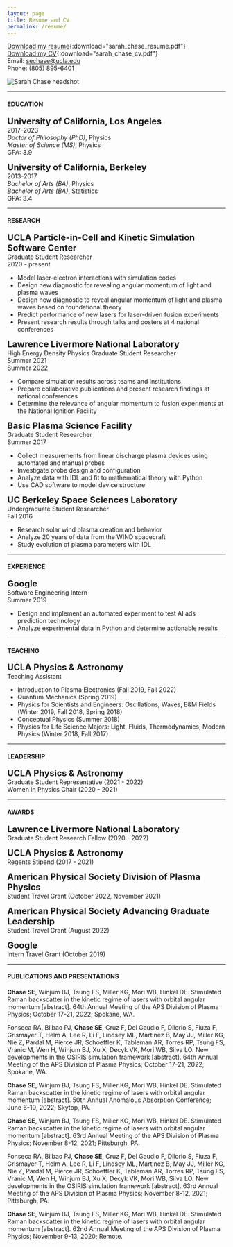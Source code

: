 ```yaml
---
layout: page
title: Resume and CV
permalink: /resume/
---
```



[Download my resume](/assets/sarah_chase_resume.pdf){:download="sarah_chase_resume.pdf"}
<br>[Download my CV](/assets/sarah_chase_cv.pdf){:download="sarah_chase_cv.pdf"}
<br>Email: <a href="mailto:sechase@ucla.edu">sechase@ucla.edu</a>
<br>Phone: (805) 895-6401

<img src="/assets/sarah_chase_headshot.jpg" alt="Sarah Chase headshot">

---

<h4>EDUCATION</h4>

<span style="font-size: 20px;"><b>University of California, Los Angeles</b></span> 
<br>2017-2023
<br><i>Doctor of Philosophy (PhD)</i>, Physics 
<br><i>Master of Science (MS)</i>, Physics
<br>GPA: 3.9

<span style="font-size: 20px;"><b>University of California, Berkeley</b></span> 
<br>2013-2017
<br><i>Bachelor of Arts (BA)</i>, Physics 
<br><i>Bachelor of Arts (BA)</i>, Statistics
<br>GPA: 3.4

---

<h4>RESEARCH</h4>

<span style="font-size: 20px;"><b>UCLA Particle-in-Cell and Kinetic Simulation Software Center</b></span>
<br>Graduate Student Researcher
<br>2020 - present
- Model laser-electron interactions with simulation codes
- Design new diagnostic for revealing angular momentum of light and plasma waves
- Design new diagnostic to reveal angular momentum of light and plasma waves based on foundational theory
- Predict performance of new lasers for laser-driven fusion experiments
- Present research results through talks and posters at 4 national conferences

<span style="font-size: 20px;"><b>Lawrence Livermore National Laboratory</b> </span>
<br>High Energy Density Physics Graduate Student Researcher
<br>Summer 2021
<br>Summer 2022
- Compare simulation results across teams and institutions
- Prepare collaborative publications and present research findings at national conferences
- Determine the relevance of angular momentum to fusion experiments at the National Ignition Facility

<span style="font-size: 20px;"><b>Basic Plasma Science Facility</b></span> 
<br>Graduate Student Researcher
<br>Summer 2017
- Collect measurements from linear discharge plasma devices using automated and manual probes
- Investigate probe design and configuration
- Analyze data with IDL and fit to mathematical theory with Python 
- Use CAD software to model device structure

<span style="font-size: 20px;"><b>UC Berkeley Space Sciences Laboratory</b> </span>
<br>Undergraduate Student Researcher
<br>Fall 2016
- Research solar wind plasma creation and behavior
- Analyze 20 years of data from the WIND spacecraft
- Study evolution of plasma parameters with IDL

---

<h4>EXPERIENCE</h4>

<span style="font-size: 20px;"><b>Google</b></span>
<br>Software Engineering Intern
<br>Summer 2019
- Design and implement an automated experiment to test AI ads prediction technology
- Analyze experimental data in Python and determine actionable results

---

<h4>TEACHING</h4>

<span style="font-size: 20px;"><b>UCLA Physics &amp; Astronomy</b></span>
<br>Teaching Assistant
- Introduction to Plasma Electronics (Fall 2019, Fall 2022)
- Quantum Mechanics (Spring 2019)
- Physics for Scientists and Engineers: Oscillations, Waves, E&amp;M Fields (Winter 2019, Fall 2018, Spring 2018)
- Conceptual Physics (Summer 2018)
- Physics for Life Science Majors: Light, Fluids, Thermodynamics, Modern Physics (Winter 2018, Fall 2017)

---

<h4>LEADERSHIP</h4>

<span style="font-size: 20px;"><b>UCLA Physics &amp; Astronomy</b></span>
<br>Graduate Student Representative (2021 - 2022)
<br>Women in Physics Chair (2020 - 2021)

---

<h4>AWARDS</h4>

<span style="font-size: 20px;"><b>Lawrence Livermore National Laboratory</b></span>
<br>Graduate Student Research Fellow
(2020 - 2022)

<span style="font-size: 20px;"><b>UCLA Physics &amp; Astronomy</b></span>
<br>Regents Stipend
(2017 - 2021)

<span style="font-size: 20px;"><b>American Physical Society Division of Plasma Physics</b></span>
<br>Student Travel Grant
(October 2022, November 2021)

<span style="font-size: 20px;"><b>American Physical Society Advancing Graduate Leadership</b></span>
<br>Student Travel Grant
(August 2022)

<span style="font-size: 20px;"><b>Google</b></span>
<br>Intern Travel Grant
(October 2019)

---

<h4>PUBLICATIONS AND PRESENTATIONS</h4>

<b>Chase SE</b>, Winjum BJ, Tsung FS, Miller KG, Mori WB, Hinkel DE. Stimulated Raman backscatter in the kinetic regime of lasers with orbital angular momentum [abstract]. 64th Annual Meeting of the APS Division of Plasma Physics; October 17-21, 2022; Spokane, WA.

Fonseca RA, Bilbao PJ, <b>Chase SE</b>, Cruz F, Del Gaudio F, Dilorio S, Fiuza F, Grismayer T, Helm A, Lee R, Li F, Lindsey ML, Martinez B, May JJ, Miller KG, Nie Z, Pardal M, Pierce JR, Schoeffler K, Tableman AR, Torres RP, Tsung FS, Vranic M, Wen H, Winjum BJ, Xu X, Decyk VK, Mori WB, Silva LO. New developments in the OSIRIS simulation framework [abstract]. 64th Annual Meeting of the APS Division of Plasma Physics; October 17-21, 2022; Spokane, WA.

<b>Chase SE</b>, Winjum BJ, Tsung FS, Miller KG, Mori WB, Hinkel DE. Stimulated Raman backscatter in the kinetic regime of lasers with orbital angular momentum [abstract]. 50th Annual Anomalous Absorption Conference; June 6-10, 2022; Skytop, PA.

<b>Chase SE</b>, Winjum BJ, Tsung FS, Miller KG, Mori WB, Hinkel DE. Stimulated Raman backscatter in the kinetic regime of lasers with orbital angular momentum [abstract]. 63rd Annual Meeting of the APS Division of Plasma Physics; November 8-12, 2021; Pittsburgh, PA.

Fonseca RA, Bilbao PJ, <b>Chase SE</b>, Cruz F, Del Gaudio F, Dilorio S, Fiuza F, Grismayer T, Helm A, Lee R, Li F, Lindsey ML, Martinez B, May JJ, Miller KG, Nie Z, Pardal M, Pierce JR, Schoeffler K, Tableman AR, Torres RP, Tsung FS, Vranic M, Wen H, Winjum BJ, Xu X, Decyk VK, Mori WB, Silva LO. New developments in the OSIRIS simulation framework [abstract]. 63rd Annual Meeting of the APS Division of Plasma Physics; November 8-12, 2021; Pittsburgh, PA.

<b>Chase SE</b>, Winjum BJ, Tsung FS, Miller KG, Mori WB, Hinkel DE. Stimulated Raman backscatter in the kinetic regime of lasers with orbital angular momentum [abstract]. 62nd Annual Meeting of the APS Division of Plasma Physics; November 9-13, 2020; Remote.



<!--
Old version !!!!


#### 64th Annual Meeting of the APS Division of Plasma Physics
- <i>Spokane, WA</i>
- <i>October 17, 2022</i>
- Oral Presentation: &quot;Stimulated Raman backscatter in the kinetic regime of lasers with orbital angular momentum&quot;

Published Abstract: <b>Chase SE</b>, Winjum BJ, Tsung FS, Miller KG, Mori WB, Hinkel DE. Stimulated Raman backscatter in the kinetic regime of lasers with orbital angular momentum [abstract]. 64th Annual Meeting of the APS Division of Plasma Physics; October 17-21, 2022; Spokane, WA.
- Poster: `&quot;New developments in the OSIRIS simulation framework&quot;

Published Abstract: Fonseca RA, Bilbao PJ,<b>Chase SE</b> Cruz F, Del Gaudio F, Dilorio S, Fiuza F, Grismayer T, Helm A, Lee R, Li F, Lindsey ML, Martinez B, May JJ, Miller KG, Nie Z, Pardal M, Pierce JR, Schoeffler K, Tableman AR, Torres RP, Tsung FS, Vranic M, Wen H, Winjum BJ, Xu X, Decyk VK, Mori WB, Silva LO. New developments in the OSIRIS simulation framework [abstract]. 64th Annual Meeting of the APS Division of Plasma Physics; October 17-21, 2022; Spokane, WA.

#### 50th Annual Anomalous Absorption Conference
- <i>Skytop, PA</i>
- <i>June 9, 2022</i>
- Poster: &quot;Stimulated Raman backscatter in the kinetic regime of lasers with orbital angular momentum&quot;

Published Abstract: <b>Chase SE</b>, Winjum BJ, Tsung FS, Miller KG, Mori WB, Hinkel DE. Stimulated Raman backscatter in the kinetic regime of lasers with orbital angular momentum [abstract]. 50th Annual Anomalous Absorption Conference; June 6-10, 2022; Skytop, PA.

#### 63rd Annual Meeting of the American Physical Society Division of Plasma Physics
- <i>Pittsburgh, PA</i>
- <i>November 11, 2021</i>
- Oral Presentation: &quot;Stimulated Raman backscatter in the kinetic regime of lasers with orbital angular momentum&quot;

Published Abstract: <b>Chase SE</b>, Winjum BJ, Tsung FS, Miller KG, Mori WB, Hinkel DE. Stimulated Raman backscatter in the kinetic regime of lasers with orbital angular momentum [abstract]. 63rd Annual Meeting of the APS Division of Plasma Physics; November 8-12, 2021; Pittsburgh, PA.
- Poster: &quot;New developments in the OSIRIS simulation framework&quot;

Published Abstract: Fonseca RA, Bilbao PJ, <b>Chase SE</b>, Cruz F, Del Gaudio F, Dilorio S, Fiuza F, Grismayer T, Helm A, Lee R, Li F, Lindsey ML, Martinez B, May JJ, Miller KG, Nie Z, Pardal M, Pierce JR, Schoeffler K, Tableman AR, Torres RP, Tsung FS, Vranic M, Wen H, Winjum BJ, Xu X, Decyk VK, Mori WB, Silva LO. New developments in the OSIRIS simulation framework [abstract]. 63rd Annual Meeting of the APS Division of Plasma Physics; November 8-12, 2021; Pittsburgh, PA.

#### 62nd Annual Meeting of the American Physical Society Division of Plasma Physics
- <i>Remote</i>
- <i>November 11, 2020</i>
- Oral Presentation: &quot;Stimulated Raman backscatter in the kinetic regime of lasers with orbital angular momentum&quot;

Published Abstract:<b>Chase SE</b>, Winjum BJ, Tsung FS, Miller KG, Mori WB, Hinkel DE. Stimulated Raman backscatter in the kinetic regime of lasers with orbital angular momentum [abstract]. 62nd Annual Meeting of the APS Division of Plasma Physics; November 9-13, 2020; Remote.

-->

